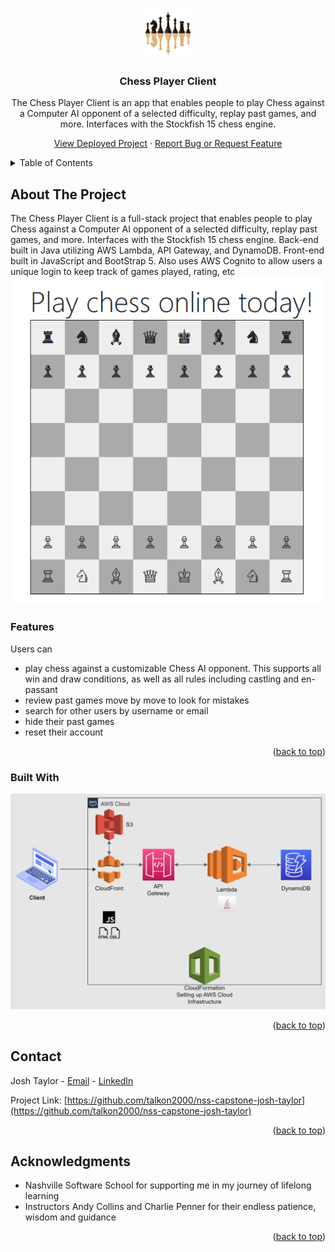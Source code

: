 <!-- Improved compatibility of back to top link: See: https://github.com/othneildrew/Best-README-Template/pull/73 -->
<a name="readme-top"></a>
<!--
*** Thanks for checking out the Best-README-Template. If you have a suggestion
*** that would make this better, please fork the repo and create a pull request
*** or simply open an issue with the tag "enhancement".
*** Don't forget to give the project a star!
*** Thanks again! Now go create something AMAZING! :D
-->




<!-- PROJECT LOGO -->
<br />
<div align="center">
  <a href="https://github.com/talkon2000/nss-capstone-josh-taylor">
    <img src="resources/images/logo.jpg" alt="Logo" width="80" height="80">
  </a>

<h3 align="center">Chess Player Client</h3>

  <p align="center">
    The Chess Player Client is an app that enables people to play Chess against a Computer AI opponent of a selected difficulty, replay past games, and
more. Interfaces with the Stockfish 15 chess engine.
    <br />
  </p>  

<p>
    <a href="https://dy4sce8ndkvtb.cloudfront.net">View Deployed Project</a>
    ·
    <a href="https://github.com/talkon2000/nss-capstone-josh-taylor/issues">Report Bug or Request Feature</a>
  </p>
</div>



<!-- TABLE OF CONTENTS -->
<details>
  <summary>Table of Contents</summary>
  <ol>
    <li>
      <a href="#about-the-project">About The Project</a>
      <ul>
        <li><a href="#built-with">Built With</a></li>
      </ul>
    </li>
    <li><a href="#usage">Usage</a></li>
    <li><a href="#roadmap">Roadmap</a></li>
    <li><a href="#contributing">Contributing</a></li>
    <li><a href="#license">License</a></li>
    <li><a href="#contact">Contact</a></li>
    <li><a href="#acknowledgments">Acknowledgments</a></li>
  </ol>
</details>



<!-- ABOUT THE PROJECT -->
## About The Project
The Chess Player Client is a full-stack project that enables people to play Chess against a Computer AI opponent of a selected difficulty, replay past games, and
more. Interfaces with the Stockfish 15 chess engine.
Back-end built in Java utilizing AWS Lambda, API Gateway, and DynamoDB. Front-end built in JavaScript and BootStrap 5. Also uses
AWS Cognito to allow users a unique login to keep track of games played, rating, etc
[![Product Name Screen Shot][product-screenshot]]()

### Features
Users can 
* play chess against a customizable Chess AI opponent. This supports all win and draw conditions, as well as all rules including castling and en-passant
* review past games move by move to look for mistakes
* search for other users by username or email
* hide their past games
* reset their account

<p align="right">(<a href="#readme-top">back to top</a>)</p>


### Built With
[![Architecture][architecture diagram]]()

<p align="right">(<a href="#readme-top">back to top</a>)</p>


<!-- CONTACT -->
## Contact

Josh Taylor - [Email](joshmtaylor2000@gmail.com) - [LinkedIn](https://www.linkedin.com/in/josh-taylor-92b293251/)

Project Link: [https://github.com/talkon2000/nss-capstone-josh-taylor](https://github.com/talkon2000/nss-capstone-josh-taylor)

<p align="right">(<a href="#readme-top">back to top</a>)</p>


<!-- ACKNOWLEDGMENTS -->
## Acknowledgments

* []() Nashville Software School for supporting me in my journey of lifelong learning
* []() Instructors Andy Collins and Charlie Penner for their endless patience, wisdom and guidance

<p align="right">(<a href="#readme-top">back to top</a>)</p>



<!-- MARKDOWN LINKS & IMAGES -->
<!-- https://www.markdownguide.org/basic-syntax/#reference-style-links -->
[contributors-shield]: https://img.shields.io/github/contributors/Talkon2000/EmployeeManagementClient.svg?style=for-the-badge
[contributors-url]: https://github.com/talkon2000/EmployeeManagementClient/graphs/contributors
[forks-shield]: https://img.shields.io/github/forks/Talkon2000/EmployeeManagementClient.svg?style=for-the-badge
[forks-url]: https://github.com/talkon2000/EmployeeManagementClient/network/members
[stars-shield]: https://img.shields.io/github/stars/talkon2000/EmployeeManagementClient.svg?style=for-the-badge
[stars-url]: https://github.com/talkon2000/EmployeeManagementClient/stargazers
[issues-shield]: https://img.shields.io/github/issues/Talkon2000/EmployeeManagementClient.svg?style=for-the-badge
[issues-url]: https://github.com/Talkon2000/EmployeeManagementClient/issues
[license-shield]: https://img.shields.io/github/license/Talkon2000/EmployeeManagementClient.svg?style=for-the-badge
[license-url]: https://github.com/Talkon2000/EmployeeManagementClient/blob/master/LICENSE.txt
[linkedin-shield]: https://img.shields.io/badge/-LinkedIn-black.svg?style=for-the-badge&logo=linkedin&colorB=555
[linkedin-url]: https://linkedin.com/in/linkedin_username
[product-screenshot]: resources/images/chess-player.png
[architecture diagram]: resources/images/architecture_diagram.png
[Next.js]: https://img.shields.io/badge/next.js-000000?style=for-the-badge&logo=nextdotjs&logoColor=white
[Next-url]: https://nextjs.org/
[React.js]: https://img.shields.io/badge/React-20232A?style=for-the-badge&logo=react&logoColor=61DAFB
[React-url]: https://reactjs.org/
[Vue.js]: https://img.shields.io/badge/Vue.js-35495E?style=for-the-badge&logo=vuedotjs&logoColor=4FC08D
[Vue-url]: https://vuejs.org/
[Angular.io]: https://img.shields.io/badge/Angular-DD0031?style=for-the-badge&logo=angular&logoColor=white
[Angular-url]: https://angular.io/
[Svelte.dev]: https://img.shields.io/badge/Svelte-4A4A55?style=for-the-badge&logo=svelte&logoColor=FF3E00
[Svelte-url]: https://svelte.dev/
[Laravel.com]: https://img.shields.io/badge/Laravel-FF2D20?style=for-the-badge&logo=laravel&logoColor=white
[Laravel-url]: https://laravel.com
[Bootstrap.com]: https://img.shields.io/badge/Bootstrap-563D7C?style=for-the-badge&logo=bootstrap&logoColor=white
[Bootstrap-url]: https://getbootstrap.com
[JQuery.com]: https://img.shields.io/badge/jQuery-0769AD?style=for-the-badge&logo=jquery&logoColor=white
[JQuery-url]: https://jquery.com 

